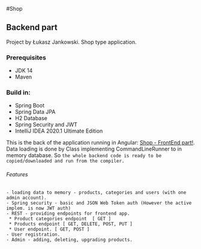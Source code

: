 #Shop
## Backend part
Project by Łukasz Jankowski.
Shop type application.

### Prerequisites
- JDK 14
- Maven
### Build in:
- Spring Boot
- Spring Data JPA
- H2 Database
- Spring Security and JWT
- IntelliJ IDEA 2020.1 Ultimate Edition

This is the back of the application running in Angular: [Shop - FrontEnd part!](https://github.com/Lukas-max/shop-frontend).
Data loading is done by Class implementing CommandLineRunner to in memory database. So `the whole backend code is ready to be copied/downloaded and run from the compiler.`

###### Features
```
- loading data to memory - products, categories and users (with one admin account).
- Spring security - basic and JSON Web Token auth (However the active implem. is now JWT auth)
- REST - providing endpoints for frontend app. 
 * Product categories endpoint  [ GET ]
 * Products endpoint [ GET, DELETE, POST, PUT ]
 * User endpoint. [ GET, POST ]
- User registration.
- Admin - adding, deleting, upgrading products.
```
